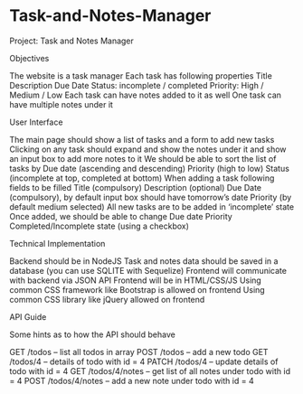 # Task-and-Notes-Manager
Project: Task and Notes Manager

 

Objectives

The website is a task manager
Each task has following properties
Title
Description
Due Date
Status: incomplete / completed
Priority: High / Medium / Low
Each task can have notes added to it as well
One task can have multiple notes under it
 

User Interface

The main page should show a list of tasks and a form to add new tasks
Clicking on any task should expand and show the notes under it and show an input box to add more notes to it
We should be able to sort the list of tasks by
Due date (ascending and descending)
Priority (high to low)
Status (incomplete at top, completed at bottom)
When adding a task following fields to be filled
Title (compulsory)
Description (optional)
Due Date (compulsory), by default input box should have tomorrow’s date
Priority (by default medium selected)
All new tasks are to be added in ‘incomplete’ state
Once added, we should be able to change
Due date
Priority
Completed/Incomplete state (using a checkbox)
 

Technical Implementation

Backend should be in NodeJS
Task and notes data should be saved in a database (you can use SQLITE with Sequelize)
Frontend will communicate with backend via JSON API
Frontend will be in HTML/CSS/JS
Using common CSS framework like Bootstrap is allowed on frontend
Using common CSS library like jQuery allowed on frontend
 

API Guide

Some hints as to how the API should behave

GET        /todos – list all todos in array
POST     /todos – add a new todo
GET        /todos/4 – details of todo with id = 4
PATCH /todos/4 – update details of todo with id = 4
GET        /todos/4/notes – get list of all notes under todo with id = 4
POST     /todos/4/notes – add a new note under todo with id = 4
 
